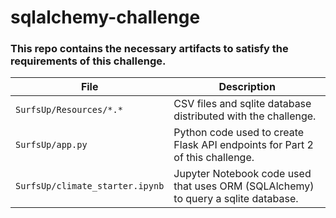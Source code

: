 # sqlalchemy-challenge

### This repo contains the necessary artifacts to satisfy the requirements of this challenge.

| File | Description |
| - | - |
| `SurfsUp/Resources/*.*` | CSV files and sqlite database distributed with the challenge. |
| `SurfsUp/app.py` | Python code used to create Flask API endpoints for Part 2 of this challenge. |
| `SurfsUp/climate_starter.ipynb` | Jupyter Notebook code used that uses ORM (SQLAlchemy) to query a sqlite database.  |
